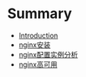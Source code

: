 # Summary

* [Introduction](README.md)
* [nginx安装](nginxan-zhuang.md)
* [nginx配置实例分析](shi-li-fen-xi.md)
* [nginx高可用](httpspei-zhi.md)

